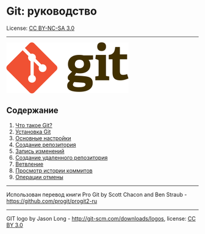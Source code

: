 # Git: руководство

License: [CC BY-NC-SA 3.0](./license.md)

***

![GIT logo](./assets/320px-Git-logo.svg.png)

## Содержание
1. [Что такое Git?](./01-about.md)
2. [Установка Git](./02-install.md)
3. [Основные настройки](./03-setup.md)
4. [Создание репозитория](./04-creating.md)
5. [Запись изменений](./05-add.md)
6. [Создание удаленного репозитория](./06-remote.md)
7. [Ветвление](./07-branch.md)
8. [Просмотр истории коммитов](./08-history.md)
9. [Операции отмены](./09-cancel.md)

***

Использован перевод книги Pro Git by Scott Chacon and Ben Straub - https://github.com/progit/progit2-ru

***

GIT logo by Jason Long - http://git-scm.com/downloads/logos, license: [CC BY 3.0](https://creativecommons.org/licenses/by/3.0/) 